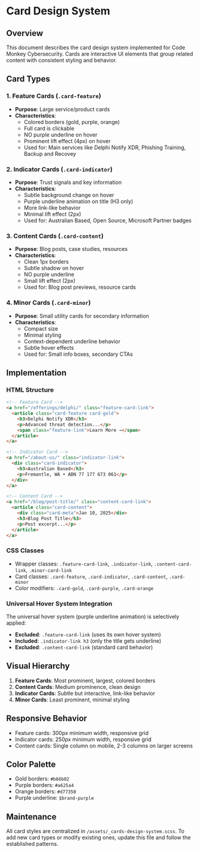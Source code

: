 # Card Design System

## Overview

This document describes the card design system implemented for Code Monkey Cybersecurity. Cards are interactive UI elements that group related content with consistent styling and behavior.

## Card Types

### 1. Feature Cards (`.card-feature`)
- **Purpose**: Large service/product cards
- **Characteristics**:
  - Colored borders (gold, purple, orange)
  - Full card is clickable
  - NO purple underline on hover
  - Prominent lift effect (4px) on hover
  - Used for: Main services like Delphi Notify XDR, Phishing Training, Backup and Recovey

### 2. Indicator Cards (`.card-indicator`)
- **Purpose**: Trust signals and key information
- **Characteristics**:
  - Subtle background change on hover
  - Purple underline animation on title (H3 only)
  - More link-like behavior
  - Minimal lift effect (2px)
  - Used for: Australian Based, Open Source, Microsoft Partner badges

### 3. Content Cards (`.card-content`)
- **Purpose**: Blog posts, case studies, resources
- **Characteristics**:
  - Clean 1px borders
  - Subtle shadow on hover
  - NO purple underline
  - Small lift effect (2px)
  - Used for: Blog post previews, resource cards

### 4. Minor Cards (`.card-minor`)
- **Purpose**: Small utility cards for secondary information
- **Characteristics**:
  - Compact size
  - Minimal styling
  - Context-dependent underline behavior
  - Subtle hover effects
  - Used for: Small info boxes, secondary CTAs

## Implementation

### HTML Structure

```html
<!-- Feature Card -->
<a href="/offerings/delphi/" class="feature-card-link">
  <article class="card-feature card-gold">
    <h3>Delphi Notify XDR</h3>
    <p>Advanced threat detection...</p>
    <span class="feature-link">Learn More →</span>
  </article>
</a>

<!-- Indicator Card -->
<a href="/about-us/" class="indicator-link">
  <div class="card-indicator">
    <h3>Australian Based</h3>
    <p>Fremantle, WA • ABN 77 177 673 061</p>
  </div>
</a>

<!-- Content Card -->
<a href="/blog/post-title/" class="content-card-link">
  <article class="card-content">
    <div class="card-meta">Jan 10, 2025</div>
    <h3>Blog Post Title</h3>
    <p>Post excerpt...</p>
  </article>
</a>
```

### CSS Classes

- Wrapper classes: `.feature-card-link`, `.indicator-link`, `.content-card-link`, `.minor-card-link`
- Card classes: `.card-feature`, `.card-indicator`, `.card-content`, `.card-minor`
- Color modifiers: `.card-gold`, `.card-purple`, `.card-orange`

### Universal Hover System Integration

The universal hover system (purple underline animation) is selectively applied:
- **Excluded**: `.feature-card-link` (uses its own hover system)
- **Included**: `.indicator-link h3` (only the title gets underline)
- **Excluded**: `.content-card-link` (standard card behavior)

## Visual Hierarchy

1. **Feature Cards**: Most prominent, largest, colored borders
2. **Content Cards**: Medium prominence, clean design
3. **Indicator Cards**: Subtle but interactive, link-like behavior
4. **Minor Cards**: Least prominent, minimal styling

## Responsive Behavior

- Feature cards: 300px minimum width, responsive grid
- Indicator cards: 250px minimum width, responsive grid
- Content cards: Single column on mobile, 2-3 columns on larger screens

## Color Palette

- Gold borders: `#b66b02`
- Purple borders: `#a625a4`
- Orange borders: `#d77350`
- Purple underline: `$brand-purple`

## Maintenance

All card styles are centralized in `/assets/_cards-design-system.scss`. To add new card types or modify existing ones, update this file and follow the established patterns.